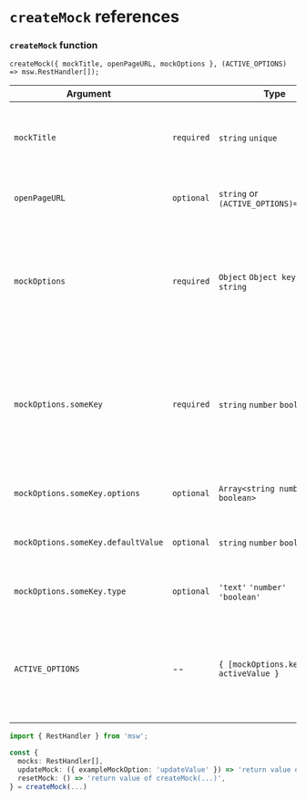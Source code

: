 # `createMock` references

### `createMock` function

`createMock({ mockTitle, openPageURL, mockOptions }, (ACTIVE_OPTIONS) => msw.RestHandler[]);`

| Argument                           |            | Type                                   | Description                                                                                                                                                                       |
| ---------------------------------- | ---------- | -------------------------------------- | --------------------------------------------------------------------------------------------------------------------------------------------------------------------------------- |
| `mockTitle`                        | `required` | `string` `unique`                      | An unique identifier for your mock. If you choose to use the dashboard, this will be used as title there.                                                                         |
| `openPageURL`                      | `optional` | `string` or `(ACTIVE_OPTIONS)=>string` | Adds an link to the dashboard to open an page where the mock can be tested                                                                                                        |
| `mockOptions`                      | `required` | `Object` `Object keys: string`         | Dynamic mock options used to alter the response and/or openPageURL. The keys are used in `ACTIVE_OPTIONS` and their value will be the active value e.g. `true`.                   |
| `mockOptions.someKey`              | `required` | `string` `number` `boolean`            | An default value for your mock option. The type is automatically inherited. That means a string will become an string input in the dashboard and typed as such in your mock code. |
| `mockOptions.someKey.options`      | `optional` | `Array<string number boolean>`         | An array of possible values. Shown as select input in the dashboard.                                                                                                              |
| `mockOptions.someKey.defaultValue` | `optional` | `string` `number` `boolean`            | The default value when using select options as shown above.                                                                                                                       |
| `mockOptions.someKey.type`         | `optional` | `'text'` `'number'` `'boolean'`        | Only to be used when you don't want a default value.                                                                                                                              |
| `ACTIVE_OPTIONS`                   | --         | `{ [mockOptions.keys]: activeValue }`  | Object containing the keys from `mockOptions` and their respective active value (`defaultValue` or an updated value after calling `updateOptions(...)`)                           |

```ts
import { RestHandler } from 'msw';

const {
  mocks: RestHandler[],
  updateMock: ({ exampleMockOption: 'updateValue' }) => 'return value of createMock(...)',
  resetMock: () => 'return value of createMock(...)',
} = createMock(...)
```
